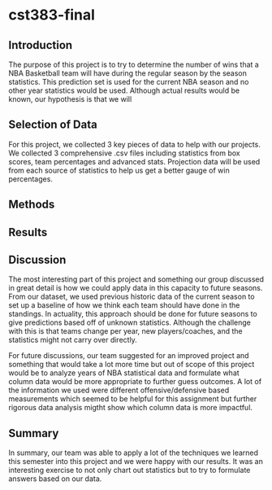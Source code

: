 # cst383-final

## Introduction 
The purpose of this project is to try to determine the number of wins that a NBA Basketball team will have during the regular season by the season statistics. This prediction set is used for the current NBA season and no other year statistics would be used. Although actual results would be known, our hypothesis is that we will  

## Selection of Data
For this project, we collected 3 key pieces of data to help with our projects. We collected 3 comprehensive .csv files including statistics from box scores, team percentages and advanced stats. Projection data will be used from each source of statistics to help us get a better gauge of win percentages.

## Methods


## Results


## Discussion
The most interesting part of this project and something our group discussed in great detail is how we could apply data in this capacity to future seasons. From our dataset, we used previous historic data of the current season to set up a baseline of how we think each team should have done in the standings. In actuality, this approach should be done for future seasons to give predictions based off of unknown statistics. Although the challenge with this is that teams change per year, new players/coaches, and the statistics might not carry over directly.

For future discussions, our team suggested for an improved project and something that would take a lot more time but out of scope of this project would be to analyze years of NBA statistical data and formulate what column data would be more appropriate to further guess outcomes. A lot of the information we used were different offensive/defensive based measurements which seemed to be helpful for this assignment but further rigorous data analysis migtht show which column data is more impactful. 

## Summary
In summary, our team was able to apply a lot of the techniques we learned this semester into this project and we were happy with our results. It was an interesting exercise to not only chart out statistics but to try to formulate answers based on our data. 
